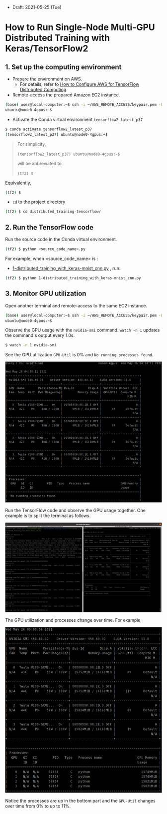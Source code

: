 * Draft: 2021-05-25 (Tue)

# How to Run Single-Node Multi-GPU Distributed Training with Keras/TensorFlow2

## 1. Set up the computing environment

* Prepare the environment on AWS.
  * For details, refer to [How to Configure AWS for TensorFlow Distributed Computing](1-configure_aws_for_tensorflow_distributed_computing.md).
* Remote-access the prepared Amazon EC2 instance.

```bash
(base) user@local-computer:~$ ssh -i ~/AWS_REMOTE_ACCESS/keypair.pem -L 8888:localhost:8888 -X ubuntu@1.23.456.78
ubuntu@node0-4gpus:~$
```

* Activate the Conda virtual environment `tensorflow2_latest_p37`

```bash
$ conda activate tensorflow2_latest_p37
(tensorflow2_latest_p37) ubuntu@node0-4gpus:~$
```

> For simplicity, 
>
> `(tensorflow2_latest_p37) ubuntu@node0-4gpus:~$` 
>
> will be abbreviated to 
>
> `(tf2) $`

Equivalently,

```bash
(tf2) $
```

* `cd` to the project directory

```bash
(tf2) $ cd distributed_training-tensorflow/
```

## 2. Run the TensorFlow code

Run the source code in the Conda virtual environment.

```bash
(tf2) $ python <source_code_name>.py
```

For example, when <source_code_name> is :

* [1-distributed_training_with_keras-mnist_cnn.py](../py_files/1-distributed_training_with_keras-mnist_cnn.py) , run:

```bash
(tf2) $ python 1-distributed_training_with_keras-mnist_cnn.py 
```



## 3. Monitor GPU utilization

Open another terminal and remote-access to the same EC2 instance.

```bash
(base) user@local-computer:~$ ssh -i ~/AWS_REMOTE_ACCESS/keypair.pem -L 8888:localhost:8888 -X ubuntu@1.23.456.78
ubuntu@node0-4gpus:~$
```

Observe the GPU usage with the `nvidia-smi` command.  `watch -n 1` updates the command's output every 1.0s.

```bash
$ watch -n 1 nvidia-smi
```

See the GPU utilization `GPU-Util` is 0% and `No running processes found`.

<img src='images/watch_-n_1_nvidia-smi-ideal_state.png'>

Run the TensorFlow code and observe the GPU usage together. One example is to split the terminal as follows.

<img src='images/terminator-two_terminals-run_python_code_and_watch_-n_1_nvidia-smi.png'>

The GPU utilization and processes change over time. For example,

<img src='images/nvidia-smi-output_example.gif'>

Notice the processes are up in the bottom part and the `GPU-Util` changes over time from 0% to up to 11%.

